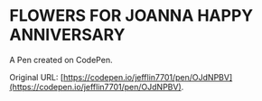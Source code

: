 # FLOWERS FOR JOANNA HAPPY ANNIVERSARY

A Pen created on CodePen.

Original URL: [https://codepen.io/jefflin7701/pen/OJdNPBV](https://codepen.io/jefflin7701/pen/OJdNPBV).

